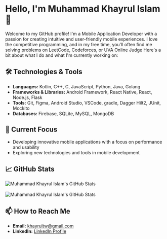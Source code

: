 # Hello, I'm Muhammad Khayrul Islam 👋
Welcome to my GitHub profile! I'm a Mobile Application Developer with a passion for creating intuitive and user-friendly mobile experiences.  I love the competitive programming, and in my free time, you'll often find me solving problems on LeetCode, Codeforces, or UVA Online Judge
Here's a bit about what I do and what I'm currently working on:

## 🛠️ Technologies & Tools

- **Languages:** Kotlin, C++, C, JavaScript, Python, Java, Golang
- **Frameworks & Libraries:** Android Framework, React Native, React, Node.js, Flask
- **Tools:** Git, Figma, Android Studio, VSCode, gradle, Dagger Hilt2, JUnit, Mockito
- **Databases:** Firebase, SQLite, MySQL, MongoDB

## 🔭 Current Focus

- Developing innovative mobile applications with a focus on performance and usability
- Exploring new technologies and tools in mobile development

## 📈 GitHub Stats
![Muhammad Khayrul Islam's GitHub Stats](https://github-readme-stats.vercel.app/api/top-langs?username=khayrultw&show_icons=true&locale=en&layout=compact&theme=radical)<br><br>
![Muhammad Khayrul Islam's GitHub Stats](https://github-readme-stats.vercel.app/api?username=khayrultw&show_icons=true&hide_title=true&hide=prs&count_private=true&theme=radical)


## 📫 How to Reach Me

- **Email:** khayrultw@gmail.com
- **LinkedIn:** [LinkedIn Profile](https://www.linkedin.com/in/khairul-islam-b13b2a159/)
